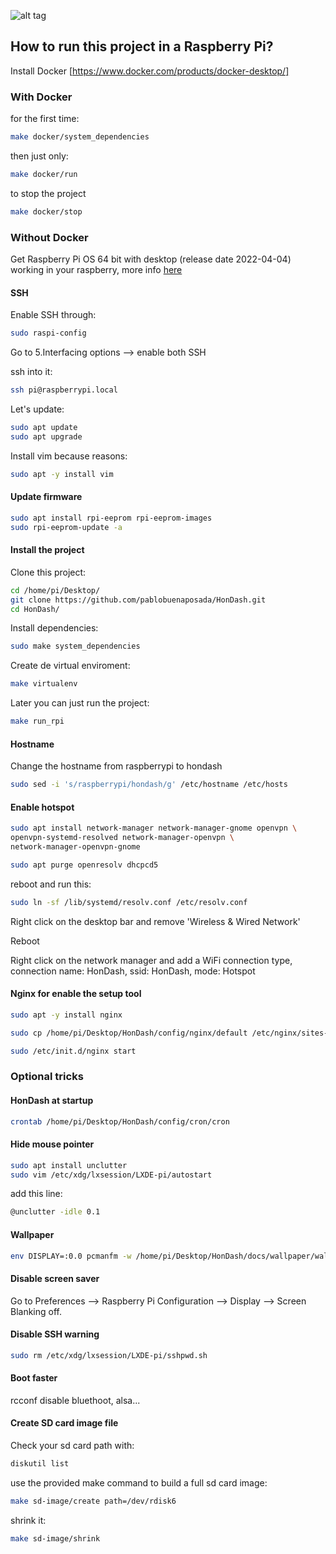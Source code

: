 ![alt tag](https://raw.github.com/pablobuenaposada/HonDash/master/docs/logo/hondash.png)

## How to run this project in a Raspberry Pi?

Install Docker [https://www.docker.com/products/docker-desktop/]

### With Docker
for the first time:
```sh
make docker/system_dependencies
```
then just only:
```sh
make docker/run
```
to stop the project
```sh
make docker/stop
```

### Without Docker
Get Raspberry Pi OS 64 bit with desktop (release date 2022-04-04) working in your raspberry, more info [here](https://www.raspberrypi.org/downloads/raspberry-pi-os/)

#### SSH
Enable SSH through:
```sh
sudo raspi-config
```
Go to 5.Interfacing options --> enable both SSH

ssh into it:
```sh
ssh pi@raspberrypi.local
```

Let's update:
```sh
sudo apt update
sudo apt upgrade
```

Install vim because reasons:
 ```sh
sudo apt -y install vim
```

#### Update firmware
```sh
sudo apt install rpi-eeprom rpi-eeprom-images
sudo rpi-eeprom-update -a
```

#### Install the project
Clone this project:
```sh
cd /home/pi/Desktop/
git clone https://github.com/pablobuenaposada/HonDash.git
cd HonDash/
```

Install dependencies:
```sh
sudo make system_dependencies
```

Create de virtual enviroment:
```sh
make virtualenv
```
Later you can just run the project:
```sh
make run_rpi
```

#### Hostname
Change the hostname from raspberrypi to hondash
```sh
sudo sed -i 's/raspberrypi/hondash/g' /etc/hostname /etc/hosts
```

#### Enable hotspot
```sh
sudo apt install network-manager network-manager-gnome openvpn \
openvpn-systemd-resolved network-manager-openvpn \
network-manager-openvpn-gnome
```

```sh
sudo apt purge openresolv dhcpcd5
```
reboot and run this: 

```sh
sudo ln -sf /lib/systemd/resolv.conf /etc/resolv.conf
```

Right click on the desktop bar and remove 'Wireless & Wired Network'

Reboot

Right click on the network manager and add a WiFi connection type, connection name: HonDash, ssid: HonDash, mode: Hotspot

#### Nginx for enable the setup tool
```sh
sudo apt -y install nginx
```

```sh
sudo cp /home/pi/Desktop/HonDash/config/nginx/default /etc/nginx/sites-enabled/default
```

```sh
sudo /etc/init.d/nginx start
```

### Optional tricks
#### HonDash at startup
```sh
crontab /home/pi/Desktop/HonDash/config/cron/cron
```

#### Hide mouse pointer
```sh
sudo apt install unclutter
sudo vim /etc/xdg/lxsession/LXDE-pi/autostart
```
add this line:
```sh
@unclutter -idle 0.1
```

#### Wallpaper
```sh
env DISPLAY=:0.0 pcmanfm -w /home/pi/Desktop/HonDash/docs/wallpaper/wallpaper.png --wallpaper-mode=stretch
```

#### Disable screen saver
Go to Preferences --> Raspberry Pi Configuration --> Display --> Screen Blanking off.

#### Disable SSH warning
```sh
sudo rm /etc/xdg/lxsession/LXDE-pi/sshpwd.sh
```
#### Boot faster
rcconf
disable bluethoot, alsa...

#### Create SD card image file
Check your sd card path with:
```sh
diskutil list
```

use the provided make command to build a full sd card image:
```sh
make sd-image/create path=/dev/rdisk6
```

shrink it:
```sh
make sd-image/shrink
```
